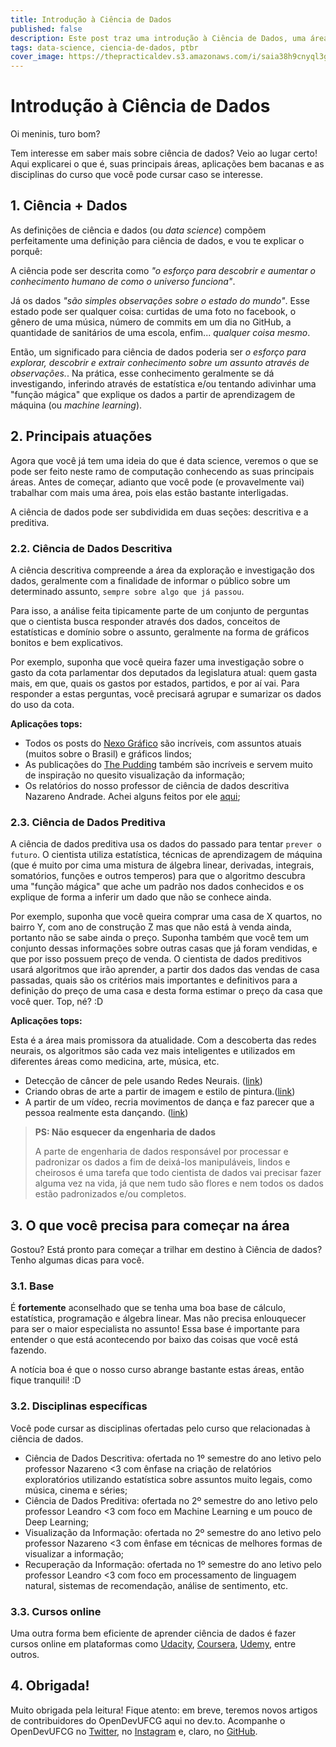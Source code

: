 ```yaml
---
title: Introdução à Ciência de Dados
published: false
description: Este post traz uma introdução à Ciência de Dados, uma área em crescimento e bastante promissora. Vem comigo!
tags: data-science, ciencia-de-dados, ptbr
cover_image: https://thepracticaldev.s3.amazonaws.com/i/saia38h9cnyql3ggyd06.jpg
---
```


# Introdução à Ciência de Dados

Oi meninis, turo bom?

Tem interesse em saber mais sobre ciência de dados? Veio ao lugar certo! Aqui explicarei o que é, suas principais áreas, aplicações bem bacanas e as disciplinas do curso que você pode cursar caso se interesse.

## 1. Ciência + Dados

As definições de ciência e dados (ou *data science*) compõem perfeitamente uma definição para ciência de dados, e vou te explicar o porquê:

A ciência pode ser descrita como *"o esforço para descobrir e aumentar o conhecimento humano de como o universo funciona"*.

Já os dados *"são simples observações sobre o estado do mundo"*. Esse estado pode ser qualquer coisa: curtidas de uma foto no facebook, o gênero de uma música, número de commits em um dia no GitHub, a quantidade de sanitários de uma escola, enfim... *qualquer coisa mesmo*.

Então, um significado para ciência de dados poderia ser *o esforço para explorar, descobrir e extrair conhecimento sobre um assunto através de observações.*. Na prática, esse conhecimento geralmente se dá investigando, inferindo através de estatística e/ou tentando adivinhar uma "função mágica" que explique os dados a partir de aprendizagem de máquina (ou *machine learning*).

## 2. Principais atuações 

Agora que você já tem uma ideia do que é data science, veremos o que se pode ser feito neste ramo de computação conhecendo as suas principais áreas. Antes de começar, adianto que você pode (e provavelmente vai) trabalhar com mais uma área, pois elas estão bastante interligadas.

A ciência de dados pode ser subdividida em duas seções: descritiva e a preditiva. 
 
### 2.2. Ciência de Dados Descritiva

A ciência descritiva compreende a área da exploração e investigação dos dados, geralmente com a finalidade de informar o público sobre um determinado assunto, `sempre sobre algo que já passou`. 

Para isso, a análise feita tipicamente parte de um conjunto de perguntas que o cientista busca responder através dos dados, conceitos de estatísticas e domínio sobre o assunto, geralmente na forma de gráficos bonitos e bem explicativos. 

Por exemplo, suponha que você queira fazer uma investigação sobre o gasto da cota parlamentar dos deputados da legislatura atual: quem gasta mais, em que, quais os gastos por estados, partidos, e por aí vai. Para responder a estas perguntas, você precisará agrupar e sumarizar os dados do uso da cota.


**Aplicações tops:** 
* Todos os posts do [Nexo Gráfico](https://www.nexojornal.com.br/grafico/) são incríveis, com assuntos atuais (muitos sobre o Brasil) e gráficos lindos;
* As publicações do [The Pudding](https://pudding.cool/) também são incríveis e servem muito de inspiração no quesito visualização da informação;
* Os relatórios do nosso professor de ciência de dados descritiva Nazareno Andrade. Achei alguns feitos por ele [aqui](https://rpubs.com/nazareno);


### 2.3. Ciência de Dados Preditiva

A ciência de dados preditiva usa os dados do passado para tentar `prever o futuro`. O cientista utiliza estatística, técnicas de aprendizagem de máquina (que é muito por cima uma mistura de álgebra linear, derivadas, integrais, somatórios, funções e outros temperos) para que o algoritmo descubra uma "função mágica" que ache um padrão nos dados conhecidos e os explique de forma a inferir um dado que não se conhece ainda. 

Por exemplo, suponha que você queira comprar uma casa de X quartos, no bairro Y, com ano de construção Z mas que não está à venda ainda, portanto não se sabe ainda o preço. Suponha também que você tem um conjunto dessas informações sobre outras casas que já foram vendidas, e que por isso possuem preço de venda. O cientista de dados preditivos usará algoritmos que irão aprender, a partir dos dados das vendas de casa passadas, quais são os critérios mais importantes e definitivos para a definição do preço de uma casa e desta forma estimar o preço da casa que você quer. Top, né? :D

**Aplicações tops:** 

Esta é a área mais promissora da atualidade. Com a descoberta das redes neurais, os algoritmos são cada vez mais inteligentes e utilizados em diferentes áreas como medicina, arte, música, etc.

* Detecção de câncer de pele usando Redes Neurais. ([link](https://medium.com/@mishaallakhani/detecting-skin-cancer-using-deep-learning-82deba830328))
* Criando obras de arte a partir de imagem e estilo de pintura.([link](https://medium.com/tensorflow/neural-style-transfer-creating-art-with-deep-learning-using-tf-keras-and-eager-execution-7d541ac31398))
* A partir de um vídeo, recria movimentos de dança e faz parecer que a pessoa realmente esta dançando. ([link](https://carolineec.github.io/everybody_dance_now/))

>**PS: Não esquecer da engenharia de dados**
>
>A parte de engenharia de dados responsável por processar e padronizar os dados a fim de deixá-los manipuláveis, lindos e cheirosos é uma tarefa que  todo cientista de dados vai precisar fazer alguma vez na vida, já que nem tudo são flores e nem todos os dados estão padronizados e/ou completos.

## 3. O que você precisa para começar na área 

Gostou? Está pronto para começar a trilhar em destino à Ciência de dados? Tenho algumas dicas para você.

### 3.1. Base

É **fortemente** aconselhado que se tenha uma boa base de cálculo, estatística, programação e álgebra linear. Mas não precisa enlouquecer para ser o maior especialista no assunto! Essa base é importante para entender o que está acontecendo por baixo das coisas que você está fazendo. 

A notícia boa é que o nosso curso abrange bastante estas áreas, então fique tranquili! :D

### 3.2. Disciplinas específicas

Você pode cursar as disciplinas ofertadas pelo curso que relacionadas à ciência de dados.

 * Ciência de Dados Descritiva: ofertada no 1º semestre do ano letivo pelo professor Nazareno <3 com ênfase na criação de relatórios exploratórios utilizando estatística sobre assuntos muito legais, como música, cinema e séries;
 * Ciência de Dados Preditiva: ofertada no 2º semestre do ano letivo pelo professor Leandro <3 com foco em Machine Learning e um pouco de Deep Learning;
 * Visualização da Informação: ofertada no 2º semestre do ano letivo pelo professor Nazareno <3 com ênfase em técnicas de melhores formas de visualizar a informação;
 * Recuperação da Informação: ofertada no 1º semestre do ano letivo pelo professor Leandro <3 com foco em processamento de linguagem natural, sistemas de recomendação, análise de sentimento, etc.

### 3.3. Cursos online  

Uma outra forma bem eficiente de aprender ciência de dados é fazer cursos online em plataformas como [Udacity](https://www.udacity.com/), [Coursera](https://www.coursera.org/), [Udemy](https://www.udemy.com/), entre outros.

## 4. Obrigada!

Muito obrigada pela leitura! Fique atento: em breve, teremos novos artigos de contribuidores do OpenDevUFCG aqui no dev.to. Acompanhe o OpenDevUFCG no [Twitter](https://twitter.com/OpenDevUFCG), no [Instagram](https://www.instagram.com/OpenDevUFCG/) e, claro, no [GitHub](https://github.com/OpenDevUFCG).
